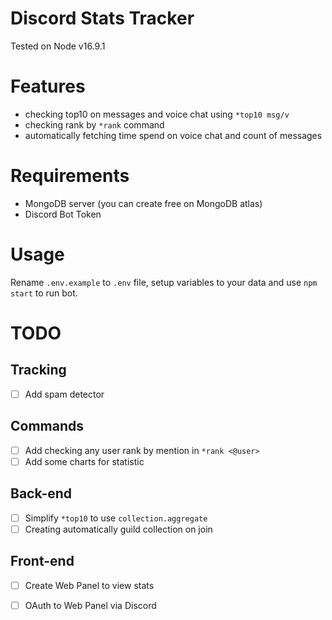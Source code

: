 # Discord Stats Tracker
Tested on Node v16.9.1

# Features
- checking top10 on messages and voice chat using `*top10 msg/v`
- checking rank by `*rank` command
- automatically fetching time spend on voice chat and count of messages

# Requirements
- MongoDB server (you can create free on MongoDB atlas)
- Discord Bot Token

# Usage
Rename `.env.example` to `.env` file, setup variables to your data and use `npm start` to run bot.

# TODO
## Tracking
- [ ] Add spam detector
## Commands
- [ ] Add checking any user rank by mention in `*rank <@user>`
- [ ] Add some charts for statistic
## Back-end
- [ ] Simplify `*top10` to use `collection.aggregate`
- [ ] Creating automatically guild collection on join
## Front-end
- [ ] Create Web Panel to view stats
- [ ] OAuth to Web Panel via Discord

